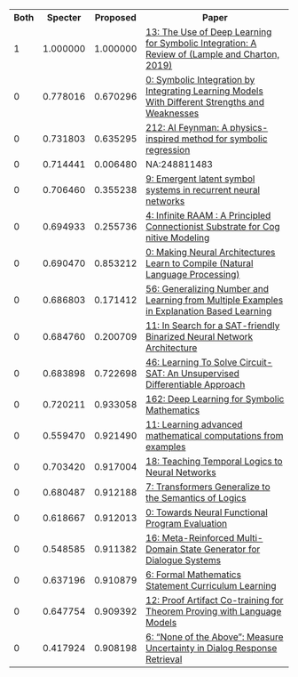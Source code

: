 <html><table><tr>
<th>Both</th>
<th>Specter</th>
<th>Proposed</th>
<th>Paper</th>
</tr>
<tr>
<td>1</td>
<td>1.000000</td>
<td>1.000000</td>
<td><a href="https://www.semanticscholar.org/paper/eeab4596cbdf3a036fce43604619756df89f7906">13: The Use of Deep Learning for Symbolic Integration: A Review of (Lample and Charton, 2019)</a></td>
</tr>
<tr>
<td>0</td>
<td>0.778016</td>
<td>0.670296</td>
<td><a href="https://www.semanticscholar.org/paper/41bc8ad57ae622a88de5611c4933a77a5cc5cdcc">0: Symbolic Integration by Integrating Learning Models With Different Strengths and Weaknesses</a></td>
</tr>
<tr>
<td>0</td>
<td>0.731803</td>
<td>0.635295</td>
<td><a href="https://www.semanticscholar.org/paper/3e9af4289e4bbd3fb912a68ac8430fd2d9a8ab4d">212: AI Feynman: A physics-inspired method for symbolic regression</a></td>
</tr>
<tr>
<td>0</td>
<td>0.714441</td>
<td>0.006480</td>
<td>NA:248811483</td>
</tr>
<tr>
<td>0</td>
<td>0.706460</td>
<td>0.355238</td>
<td><a href="https://www.semanticscholar.org/paper/63b289cac3fb2ecea22158c753a5541228cfa1f5">9: Emergent latent symbol systems in recurrent neural networks</a></td>
</tr>
<tr>
<td>0</td>
<td>0.694933</td>
<td>0.255736</td>
<td><a href="https://www.semanticscholar.org/paper/9c499827ac54da7c652aab811597557cb04f06cc">4: Infinite RAAM : A Principled Connectionist Substrate for Cog nitive Modeling</a></td>
</tr>
<tr>
<td>0</td>
<td>0.690470</td>
<td>0.853212</td>
<td><a href="https://www.semanticscholar.org/paper/de5436c47a23f21b574e9e1282e87dc304b7975b">0: Making Neural Architectures Learn to Compile (Natural Language Processing)</a></td>
</tr>
<tr>
<td>0</td>
<td>0.686803</td>
<td>0.171412</td>
<td><a href="https://www.semanticscholar.org/paper/34d5d2f75934caff89311ef20d18a275da5abb47">56: Generalizing Number and Learning from Multiple Examples in Explanation Based Learning</a></td>
</tr>
<tr>
<td>0</td>
<td>0.684760</td>
<td>0.200709</td>
<td><a href="https://www.semanticscholar.org/paper/bde2a5857047035a48d851c025e6e1df4ea02421">11: In Search for a SAT-friendly Binarized Neural Network Architecture</a></td>
</tr>
<tr>
<td>0</td>
<td>0.683898</td>
<td>0.722698</td>
<td><a href="https://www.semanticscholar.org/paper/2b64300879d6fcaabe932e87ecb412066359b286">46: Learning To Solve Circuit-SAT: An Unsupervised Differentiable Approach</a></td>
</tr>
<tr>
<td>0</td>
<td>0.720211</td>
<td>0.933058</td>
<td><a href="https://www.semanticscholar.org/paper/b39eed03d345f5c244eac12fd1315d26eba77d62">162: Deep Learning for Symbolic Mathematics</a></td>
</tr>
<tr>
<td>0</td>
<td>0.559470</td>
<td>0.921490</td>
<td><a href="https://www.semanticscholar.org/paper/d9610589189e0821500516994dcee543a558b70c">11: Learning advanced mathematical computations from examples</a></td>
</tr>
<tr>
<td>0</td>
<td>0.703420</td>
<td>0.917004</td>
<td><a href="https://www.semanticscholar.org/paper/b32e631ae7779d93b9979c61c5b920a76342063e">18: Teaching Temporal Logics to Neural Networks</a></td>
</tr>
<tr>
<td>0</td>
<td>0.680487</td>
<td>0.912188</td>
<td><a href="https://www.semanticscholar.org/paper/5ade9c2fabc0fc526ea05445f8d0f92666266681">7: Transformers Generalize to the Semantics of Logics</a></td>
</tr>
<tr>
<td>0</td>
<td>0.618667</td>
<td>0.912013</td>
<td><a href="https://www.semanticscholar.org/paper/091fa84bdc07dcb22a34060c3996d8c58d71cd20">0: Towards Neural Functional Program Evaluation</a></td>
</tr>
<tr>
<td>0</td>
<td>0.548585</td>
<td>0.911382</td>
<td><a href="https://www.semanticscholar.org/paper/c997f56183ca4fbffdb16666e7996c7552e9a0e3">16: Meta-Reinforced Multi-Domain State Generator for Dialogue Systems</a></td>
</tr>
<tr>
<td>0</td>
<td>0.637196</td>
<td>0.910879</td>
<td><a href="https://www.semanticscholar.org/paper/916a06a6d51aa93de27aac2f3e14faed08dd6706">6: Formal Mathematics Statement Curriculum Learning</a></td>
</tr>
<tr>
<td>0</td>
<td>0.647754</td>
<td>0.909392</td>
<td><a href="https://www.semanticscholar.org/paper/065112180cd381ffc018780cf8fc0a14ae2580b1">12: Proof Artifact Co-training for Theorem Proving with Language Models</a></td>
</tr>
<tr>
<td>0</td>
<td>0.417924</td>
<td>0.908198</td>
<td><a href="https://www.semanticscholar.org/paper/1a4d57aea8352fcf871ca6cfd7f51bb3a5f8d664">6: “None of the Above”: Measure Uncertainty in Dialog Response Retrieval</a></td>
</tr>
</table></html>
